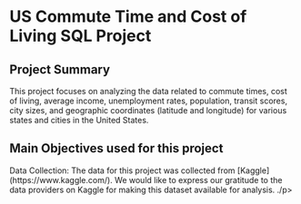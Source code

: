 

<h1> US Commute Time and Cost of Living SQL Project  </h1>

<h2> Project Summary </h2>

<p>This project focuses on analyzing the  data related to commute times, cost of living, average income, unemployment rates, population, transit scores, city sizes, and geographic coordinates (latitude and longitude) for various states and cities in the United States.</p>

<h2> Main Objectives used for this project</h2>

<p>Data Collection: The data for this project was collected from [Kaggle](https://www.kaggle.com/). We would like to express our gratitude to the data providers on Kaggle for making this dataset available for analysis.
./p>

